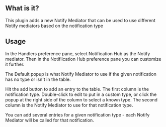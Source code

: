 ## What is it? ##

This plugin adds a new Notify Mediator that can be used to use different Notify mediators based on the notification type

## Usage ##

In the Handlers preference pane, select Notification Hub as the Notify mediator. Then in the Notifiication Hub preference pane you can customize it further.

The Default popup is what Notify Mediator to use if the given notification has no type or isn't in the table.

Hit the add button to add an entry to the table. The first column is the notification type. Double-click to edit to put in a custom type, or click the popup at the right side of the column to select a known type. The second column is the Notify Mediator to use for that notification type.

You can add several entries for a given notification type - each Notify Mediator will be called for that notification.
